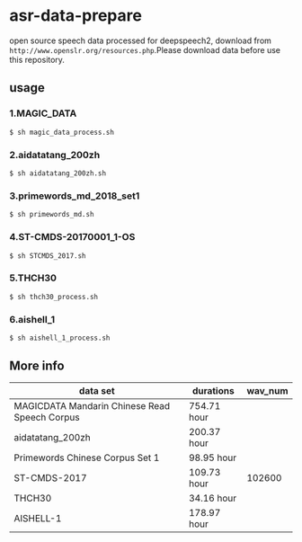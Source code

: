 # asr-data-prepare
open source speech data processed for deepspeech2, download from `http://www.openslr.org/resources.php`.Please download data before 
use this repository.

## usage

### 1.MAGIC_DATA

```
$ sh magic_data_process.sh
```

### 2.aidatatang_200zh

```
$ sh aidatatang_200zh.sh
```

### 3.primewords_md_2018_set1

```
$ sh primewords_md.sh
```

### 4.ST-CMDS-20170001_1-OS

```
$ sh STCMDS_2017.sh
```

### 5.THCH30

```
$ sh thch30_process.sh
```

### 6.aishell_1

```
$ sh aishell_1_process.sh
```

## More info

|data set|durations|wav_num|
|--|--|--|
|MAGICDATA Mandarin Chinese Read Speech Corpus|754.71 hour||
|aidatatang_200zh|200.37 hour||
|Primewords Chinese Corpus Set 1|98.95 hour||
|ST-CMDS-2017|109.73 hour|102600|
|THCH30|34.16 hour||
|AISHELL-1|178.97 hour||
